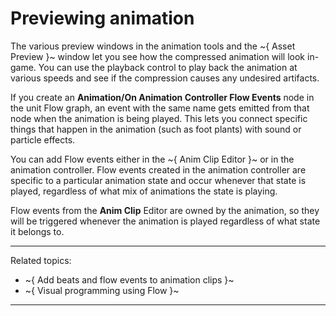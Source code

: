 # Previewing animation

The various preview windows in the animation tools and the ~{ Asset Preview }~ window let you see how the compressed animation will look in-game. You can use the playback control to play back the animation at various speeds and see if the compression causes any undesired artifacts.

If you create an **Animation/On Animation Controller Flow Events** node in the unit Flow graph, an event with the same name gets emitted from that node when the animation is being played. This lets you connect specific things that happen in the animation (such as foot plants) with sound or particle effects.

You can add Flow events either in the ~{ Anim Clip Editor }~ or in the animation controller. Flow events created in the animation controller are specific to a particular animation state and occur whenever that state is played, regardless of what mix of animations the state is playing.

Flow events from the **Anim Clip** Editor are owned by the animation, so they will be triggered whenever the animation is played regardless of what state it belongs to.

---
Related topics:
- ~{ Add beats and flow events to animation clips }~
- ~{ Visual programming using Flow }~
---
